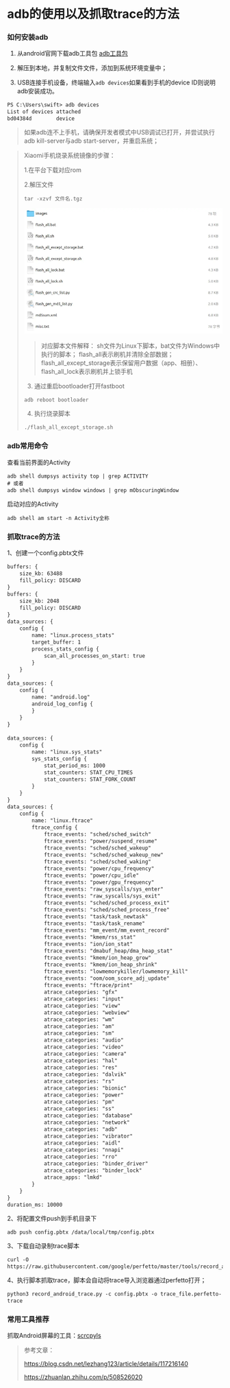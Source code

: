 # adb的使用以及抓取trace的方法

### 如何安装adb

1. 从android官网下载adb工具包 [adb工具包](https://developer.android.com/studio/releases/platform-tools?hl=zh-cn#downloads)

2. 解压到本地，并复制文件文件，添加到系统环境变量中；
3. USB连接手机设备，终端输入`adb devices`如果看到手机的device ID则说明adb安装成功。
```
PS C:\Users\swift> adb devices
List of devices attached
bd04384d        device
```
> 如果adb连不上手机，请确保开发者模式中USB调试已打开，并尝试执行adb kill-server与adb start-server，并重启系统；

>  Xiaomi手机烧录系统镜像的步骤：
>
> 1.在平台下载对应rom
>
> 2.解压文件
>
> ```
> tar -xzvf 文件名.tgz
> ```
>
> ![01](localpicbed/Android小工具总结.assets/01.png)
>
> > 对应脚本文件解释：
> > sh文件为Linux下脚本，bat文件为Windows中执行的脚本；
> > flash_all表示刷机并清除全部数据；flash_all_except_storage表示保留用户数据（app、相册）、flash_all_lock表示刷机并上锁手机
>
> 3. 通过重启bootloader打开fastboot
>
> ```
> adb reboot bootloader
> ```
>
> 4. 执行烧录脚本
>
> ```
> ./flash_all_except_storage.sh
> ```
>

### adb常用命令

查看当前界面的Activity

```shell
adb shell dumpsys activity top | grep ACTIVITY
# 或者
adb shell dumpsys window windows | grep mObscuringWindow
```

启动对应的Activity

```shell
adb shell am start -n Activity全称
```

### 抓取trace的方法

1、创建一个config.pbtx文件

```
buffers: {
    size_kb: 63488
    fill_policy: DISCARD
}
buffers: {
    size_kb: 2048
    fill_policy: DISCARD
}
data_sources: {
    config {
        name: "linux.process_stats"
        target_buffer: 1
        process_stats_config {
            scan_all_processes_on_start: true
        }
    }
}
data_sources: {
    config {
        name: "android.log"
        android_log_config {
        }
    }
}

data_sources: {
    config {
        name: "linux.sys_stats"
        sys_stats_config {
            stat_period_ms: 1000
            stat_counters: STAT_CPU_TIMES
            stat_counters: STAT_FORK_COUNT
        }
    }
}
data_sources: {
    config {
        name: "linux.ftrace"
        ftrace_config {
            ftrace_events: "sched/sched_switch"
            ftrace_events: "power/suspend_resume"
            ftrace_events: "sched/sched_wakeup"
            ftrace_events: "sched/sched_wakeup_new"
            ftrace_events: "sched/sched_waking"
            ftrace_events: "power/cpu_frequency"
            ftrace_events: "power/cpu_idle"
            ftrace_events: "power/gpu_frequency"
            ftrace_events: "raw_syscalls/sys_enter"
            ftrace_events: "raw_syscalls/sys_exit"
            ftrace_events: "sched/sched_process_exit"
            ftrace_events: "sched/sched_process_free"
            ftrace_events: "task/task_newtask"
            ftrace_events: "task/task_rename"
            ftrace_events: "mm_event/mm_event_record"
            ftrace_events: "kmem/rss_stat"
            ftrace_events: "ion/ion_stat"
            ftrace_events: "dmabuf_heap/dma_heap_stat"
            ftrace_events: "kmem/ion_heap_grow"
            ftrace_events: "kmem/ion_heap_shrink"
            ftrace_events: "lowmemorykiller/lowmemory_kill"
            ftrace_events: "oom/oom_score_adj_update"
            ftrace_events: "ftrace/print"
            atrace_categories: "gfx"
            atrace_categories: "input"
            atrace_categories: "view"
            atrace_categories: "webview"
            atrace_categories: "wm"
            atrace_categories: "am"
            atrace_categories: "sm"
            atrace_categories: "audio"
            atrace_categories: "video"
            atrace_categories: "camera"
            atrace_categories: "hal"
            atrace_categories: "res"
            atrace_categories: "dalvik"
            atrace_categories: "rs"
            atrace_categories: "bionic"
            atrace_categories: "power"
            atrace_categories: "pm"
            atrace_categories: "ss"
            atrace_categories: "database"
            atrace_categories: "network"
            atrace_categories: "adb"
            atrace_categories: "vibrator"
            atrace_categories: "aidl"
            atrace_categories: "nnapi"
            atrace_categories: "rro"
            atrace_categories: "binder_driver"
            atrace_categories: "binder_lock"
            atrace_apps: "lmkd"
        }
    } 
}
duration_ms: 10000
```

2、将配置文件push到手机目录下

```shell
adb push config.pbtx /data/local/tmp/config.pbtx
```

3、下载自动录制trace脚本

```shell
curl -O https://raw.githubusercontent.com/google/perfetto/master/tools/record_android_trace
```

4、执行脚本抓取trace，脚本会自动将trace导入浏览器通过perfetto打开；

```shell
python3 record_android_trace.py -c config.pbtx -o trace_file.perfetto-trace
```

### 常用工具推荐

抓取Android屏幕的工具：[scrcpyls](https://github.com/Genymobile/scrcpyls)

> 参考文章：
>
> https://blog.csdn.net/lezhang123/article/details/117216140
>
> https://zhuanlan.zhihu.com/p/508526020
